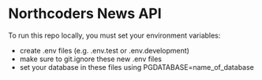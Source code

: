 # Northcoders News API

To run this repo locally, you must set your environment variables:
- create .env files (e.g. .env.test or .env.development)
- make sure to git.ignore these new .env files
- set your database in these files using PGDATABASE=name_of_database
